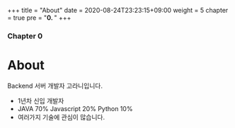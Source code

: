 +++
title = "About"
date = 2020-08-24T23:23:15+09:00
weight = 5
chapter = true
pre = "<b>0. </b>"
+++

### Chapter 0

# About

Backend 서버 개발자 고라니입니다.

- 1년차 신입 개발자
- JAVA 70% Javascript 20% Python 10%
- 여러가지 기술에 관심이 많습니다.